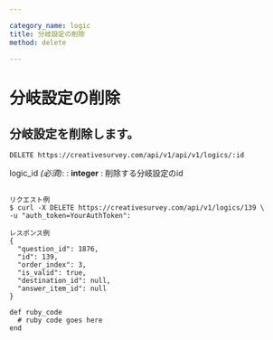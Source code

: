 ```yaml
---

category_name: logic
title: 分岐設定の削除
method: delete

---
```


# 分岐設定の削除

## 分岐設定を削除します。

`DELETE https://creativesurvey.com/api/v1/api/v1/logics/:id`

logic_id _(必須)_:
: __integer__
: 削除する分岐設定のid

~~~

リクエスト例
$ curl -X DELETE https://creativesurvey.com/api/v1/logics/139 \
-u "auth_token=YourAuthToken":

レスポンス例
{
  "question_id": 1876,
  "id": 139,
  "order_index": 3,
  "is_valid": true,
  "destination_id": null,
  "answer_item_id": null
}

~~~

~~~
def ruby_code
  # ruby code goes here
end
~~~

